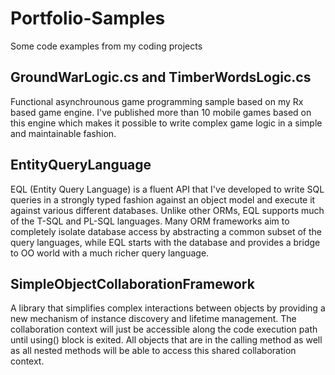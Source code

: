 # Portfolio-Samples
Some code examples from my coding projects

## GroundWarLogic.cs and TimberWordsLogic.cs
Functional asynchrounous game programming sample based on my Rx based game engine.  I've published more than 10 mobile games based on this engine which makes it possible to write complex game logic in a simple and maintainable fashion.

## EntityQueryLanguage
EQL (Entity Query Language) is a fluent API that I've developed to write SQL queries in a strongly typed fashion
against an object model and execute it against various different databases.  Unlike other ORMs,
EQL supports much of the T-SQL and PL-SQL languages.  Many ORM frameworks aim to completely 
isolate database access by abstracting a common subset of the query languages, while EQL starts with
the database and provides a bridge to OO world with a much richer query language.

## SimpleObjectCollaborationFramework
A library that simplifies complex interactions between objects by providing a new mechanism of instance discovery and lifetime management.  The collaboration context will just be accessible along the code execution path until using() block is exited.  All objects that are in the calling method as well as all nested methods will be able to access this shared collaboration context.
